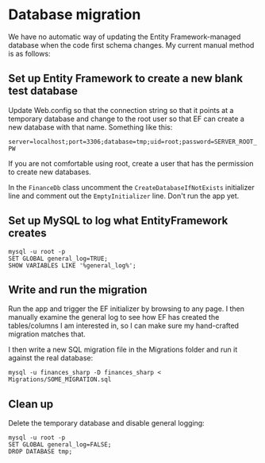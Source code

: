 # Database migration
We have no automatic way of updating the Entity Framework-managed database when
the code first schema changes. My current manual method is as follows:

## Set up Entity Framework to create a new blank test database
Update Web.config so that the connection string so that it points at a 
temporary database and change to the root user so that EF can create a new 
database with that name. Something like this:

`server=localhost;port=3306;database=tmp;uid=root;password=SERVER_ROOT_PW`

If you are not comfortable using root, create a user that has the permission 
to create new databases.

In the `FinanceDb` class uncomment the `CreateDatabaseIfNotExists` initializer 
line and comment out the `EmptyInitializer` line. Don't run the app yet.

## Set up MySQL to log what EntityFramework creates
```
mysql -u root -p 
SET GLOBAL general_log=TRUE;
SHOW VARIABLES LIKE '%general_log%';
```

## Write and run the migration
Run the app and trigger the EF initializer by browsing to any page. I then 
manually examine the general log to see how EF has created the tables/columns I
am interested in, so I can make sure my hand-crafted migration matches that.

I then write a new SQL migration file in the Migrations folder and run it 
against the real database:

```
mysql -u finances_sharp -D finances_sharp < Migrations/SOME_MIGRATION.sql
```

## Clean up
Delete the temporary database and disable general logging:

```
mysql -u root -p 
SET GLOBAL general_log=FALSE;
DROP DATABASE tmp;
```
